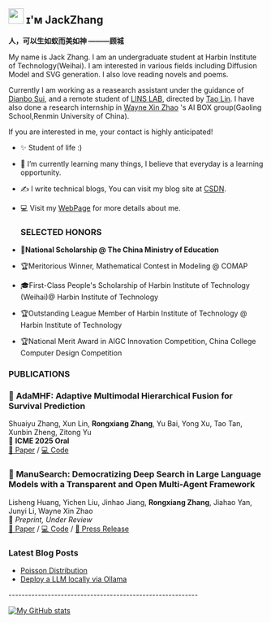 
## <img src="https://emojis.slackmojis.com/emojis/images/1531849430/4246/blob-sunglasses.gif?1531849430" width="30"/> ɪ'ᴍ JackZhang

**人，可以生如蚁而美如神 ———顾城**


My name is Jack Zhang. I am an undergraduate student at Harbin Institute of Technology(Weihai). I  am interested in various fields including Diffusion Model and SVG generation.
I also love reading novels and poems.  

Currently I am working as a reasearch assistant under the guidance of [Dianbo Sui](https://scholar.google.com/citations?user=yi639zEAAAAJ&hl=en), and a remote student of [LINS LAB](https://lins-lab.github.io/), directed by [Tao Lin](https://tlin-taolin.github.io/).
I have also done a research internship in [Wayne Xin Zhao](https://scholar.google.com/citations?user=JNhNacoAAAAJ&hl=en) 's AI BOX group(Gaoling School,Renmin University of China).

If you are interested in me, your contact is highly anticipated!

- ✨ Student of life :)
- 🌱 I’m currently learning many things, I believe that everyday is a learning opportunity.
- ✍ I write technical blogs, You can visit my blog site at [CSDN](https://blog.csdn.net/qq_35328355).
- 💻 Visit my [WebPage](https://zhangrongxiang.github.io/) for more details about me.

  <h3 align="left">SELECTED HONORS </h3>
  
- **🏫National Scholarship @ The China Ministry of Education**
- 🏆Meritorious Winner, Mathematical Contest in Modeling @ COMAP
- 🎓First-Class People's Scholarship of Harbin Institute of Technology (Weihai)@ Harbin Institute of Technology
- 🏆Outstanding League Member of Harbin Institute of Technology @ Harbin Institute of Technology
- 🏆National Merit Award in AIGC Innovation Competition, China College Computer Design Competition

<h3 align="left">PUBLICATIONS </h3>

### 📌 **AdaMHF: Adaptive Multimodal Hierarchical Fusion for Survival Prediction**

Shuaiyu Zhang, Xun Lin, **Rongxiang Zhang**, Yu Bai, Yong Xu, Tao Tan, Xunbin Zheng, Zitong Yu  
📣 **ICME 2025 Oral**  
[📄 Paper](https://arxiv.org/abs/2503.21124) / [💻 Code](https://github.com/Curry30Messi/AdaMHF)


### 🧭 **ManuSearch: Democratizing Deep Search in Large Language Models with a Transparent and Open Multi-Agent Framework**

Lisheng Huang, Yichen Liu, Jinhao Jiang, **Rongxiang Zhang**, Jiahao Yan, Junyi Li, Wayne Xin Zhao  
📝 *Preprint, Under Review*  
[📄 Paper](https://arxiv.org/abs/2505.18105) / [💻 Code](#)  / [📰 Press Release](https://mp.weixin.qq.com/s/H9mafNEUoPGZuoJq-L9Mdg)


<h3 align="left">Latest Blog Posts</h3>
<ul align="left">
  <li><a href="https://blog.csdn.net/qq_35328355/article/details/141034499?spm=1001.2014.3001.5501">Poisson Distribution</a></li>
  <li><a href="https://blog.csdn.net/qq_35328355/article/details/140288463?spm=1001.2014.3001.5501">Deploy a LLM locally via Ollama</a></li>
</ul>
----------------------------------------------------------

 [![My GitHub stats](https://github-readme-stats.vercel.app/api?username=zhangrongxiang)](https://github.com/anuraghazra/github-readme-stats)
